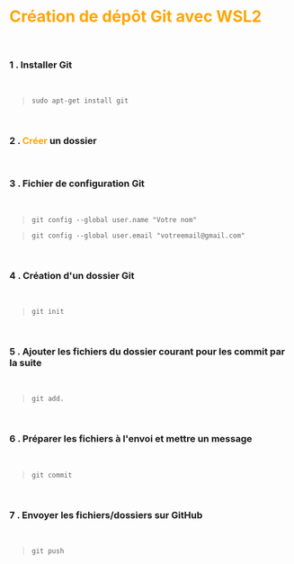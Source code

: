 # <span style="color:orange;">Création de dépôt Git avec WSL2 </span>
<br>

 ### 1 . Installer Git
<br>

  >`sudo apt-get install git`

<br>

### 2 . <span style="color:orange;">Créer</span> un dossier 

<br>

 ### 3 . Fichier de configuration Git
<br>

  >`git config --global user.name "Votre nom"`

  >`git config --global user.email "votreemail@gmail.com"`

<br>

 ### 4 . Création d'un dossier Git 
<br>
 
  >`git init`

<br>

 ### 5 . Ajouter les fichiers du dossier courant pour les commit par la suite 

<br>
 
  >`git add. `

<br>

 ### 6 . Préparer les fichiers à l'envoi et mettre un message  

<br>
 
  >`git commit `

<br>

 ### 7 . Envoyer les fichiers/dossiers sur GitHub 

<br>
 
  >`git push`

<br>

 